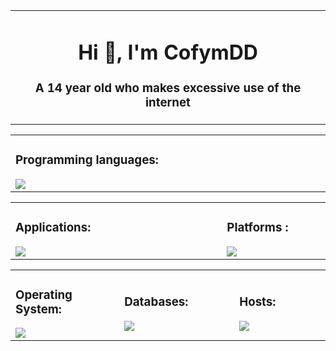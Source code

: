 
<table>
	<tr>
		<td width="1200px">
			<h1 align="center">Hi 👋, I'm CofymDD</h1>
			<h3 align="center">A 14 year old who makes excessive use of the internet</h3>
		</td>
	</tr>
</table>

<table>
	<tr>
		<td width="1200px">
			<h3>Programming languages:</h3>
			<img align="left" src="https://skillicons.dev/icons?i=cs,cpp,html,css,tailwind,bash" draggable="false">
		</td>
	</tr>
</table>

<table align="center">
	<tr>
		<td width="1800px">
	    	<h3>Applications:</h3>
        	<img align="left" src="https://skillicons.dev/icons?i=vscode,blender,docker,git,stackoverflow,unity,arduino" draggable="false">
		</td>
		<td width="600px">
	    	<h3>Platforms :</h3>
        	<img align="left" src="https://skillicons.dev/icons?i=discord,linkedin,github" draggable="false">
		</td>
	</tr>
</table>
	
<table align="center">
	<tr>
	    <td width="600px">
	    	<h3>Operating System:</h3>
        	<img align="left" src="https://skillicons.dev/icons?i=linux" draggable="false">
	    </td>
	    <td width="600px">
	    	<h3>Databases:</h3>
        	<img align="left" src="https://skillicons.dev/icons?i=mongodb,mysql,sqlite" draggable="false">
		</td>
		<td width="600px">
	    	<h3>Hosts:</h3>
        	<img align="left" src="https://skillicons.dev/icons?i=gcp,cloudflare,workers" draggable="false">
		</td>
	</tr>
</table>
